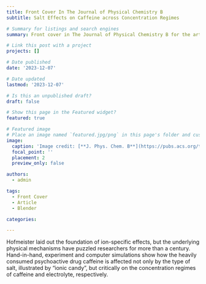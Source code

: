 ```yaml
---
title: Front Cover In The Journal of Physical Chemistry B
subtitle: Salt Effects on Caffeine across Concentration Regimes

# Summary for listings and search engines
summary: Front cover in The Journal of Physical Chemistry B for the article titled "Salt Effects on Caffeine across Concentration Regimes". 

# Link this post with a project
projects: []

# Date published
date: '2023-12-07'

# Date updated
lastmod: '2023-12-07'

# Is this an unpublished draft?
draft: false

# Show this page in the Featured widget?
featured: true

# Featured image
# Place an image named `featured.jpg/png` in this page's folder and customize its options here.
image:
  caption: 'Image credit: [**J. Phys. Chem. B**](https://pubs.acs.org/toc/jpcbfk/127/48)'
  focal_point: ''
  placement: 2
  preview_only: false

authors:
  - admin

tags:
  - Front Cover
  - Article
  - Blender

categories:

---
```

Hofmeister laid out the foundation of ion-specific effects, but the underlying physical mechanisms have puzzled researchers for more than a century. Hand-in-hand, experiment and computer simulations show how the heavily consumed psychoactive drug caffeine is affected not only by the type of salt, illustrated by “ionic candy”, but critically on the concentration regimes of caffeine and electrolyte, respectively.
